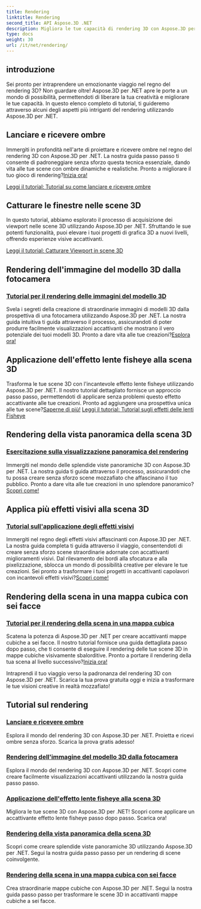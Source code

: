 ```yaml
---
title: Rendering
linktitle: Rendering
second_title: API Aspose.3D .NET
description: Migliora le tue capacità di rendering 3D con Aspose.3D per .NET! Proietta ombre, crea visualizzazioni accattivanti, applica effetti lente fisheye e altro ancora.
type: docs
weight: 30
url: /it/net/rendering/
---
```

## introduzione

Sei pronto per intraprendere un emozionante viaggio nel regno del rendering 3D? Non guardare oltre! Aspose.3D per .NET apre le porte a un mondo di possibilità, permettendoti di liberare la tua creatività e migliorare le tue capacità. In questo elenco completo di tutorial, ti guideremo attraverso alcuni degli aspetti più intriganti del rendering utilizzando Aspose.3D per .NET.

## Lanciare e ricevere ombre
 Immergiti in profondità nell'arte di proiettare e ricevere ombre nel regno del rendering 3D con Aspose.3D per .NET. La nostra guida passo passo ti consente di padroneggiare senza sforzo questa tecnica essenziale, dando vita alle tue scene con ombre dinamiche e realistiche. Pronto a migliorare il tuo gioco di rendering?[Inizia ora!](./cast-receive-shadows/)

[Leggi il tutorial: Tutorial su come lanciare e ricevere ombre](./cast-receive-shadows/)


## Catturare le finestre nelle scene 3D
In questo tutorial, abbiamo esplorato il processo di acquisizione dei viewport nelle scene 3D utilizzando Aspose.3D per .NET. Sfruttando le sue potenti funzionalità, puoi elevare i tuoi progetti di grafica 3D a nuovi livelli, offrendo esperienze visive accattivanti.

[Leggi il tutorial: Catturare Viewport in scene 3D](./capture-viewport/)


## Rendering dell'immagine del modello 3D dalla fotocamera
### [Tutorial per il rendering delle immagini del modello 3D](./render-3d-model-image/)
 Svela i segreti della creazione di straordinarie immagini di modelli 3D dalla prospettiva di una fotocamera utilizzando Aspose.3D per .NET. La nostra guida intuitiva ti guida attraverso il processo, assicurandoti di poter produrre facilmente visualizzazioni accattivanti che mostrano il vero potenziale dei tuoi modelli 3D. Pronto a dare vita alle tue creazioni?[Esplora ora!](./render-3d-model-image/)

## Applicazione dell'effetto lente fisheye alla scena 3D
Trasforma le tue scene 3D con l'incantevole effetto lente fisheye utilizzando Aspose.3D per .NET. Il nostro tutorial dettagliato fornisce un approccio passo passo, permettendoti di applicare senza problemi questo effetto accattivante alle tue creazioni. Pronto ad aggiungere una prospettiva unica alle tue scene?[Saperne di più!](./fisheye-lens-effect-3d-scene/)
[Leggi il tutorial: Tutorial sugli effetti delle lenti Fisheye](./fisheye-lens-effect-3d-scene/)

## Rendering della vista panoramica della scena 3D
### [Esercitazione sulla visualizzazione panoramica del rendering](./render-panorama-view/)
 Immergiti nel mondo delle splendide viste panoramiche 3D con Aspose.3D per .NET. La nostra guida ti guida attraverso il processo, assicurandoti che tu possa creare senza sforzo scene mozzafiato che affascinano il tuo pubblico. Pronto a dare vita alle tue creazioni in uno splendore panoramico?[Scopri come!](./render-panorama-view/)

## Applica più effetti visivi alla scena 3D
### [Tutorial sull'applicazione degli effetti visivi](./apply-visual-effects/)
Immergiti nel regno degli effetti visivi affascinanti con Aspose.3D per .NET. La nostra guida completa ti guida attraverso il viaggio, consentendoti di creare senza sforzo scene straordinarie adornate con accattivanti miglioramenti visivi. Dal rilevamento dei bordi alla sfocatura e alla pixelizzazione, sblocca un mondo di possibilità creative per elevare le tue creazioni. Sei pronto a trasformare i tuoi progetti in accattivanti capolavori con incantevoli effetti visivi?[Scopri come!](./apply-visual-effects/)

## Rendering della scena in una mappa cubica con sei facce
### [Tutorial per il rendering della scena in una mappa cubica](./render-scene-cubemap/)
 Scatena la potenza di Aspose.3D per .NET per creare accattivanti mappe cubiche a sei facce. Il nostro tutorial fornisce una guida dettagliata passo dopo passo, che ti consente di eseguire il rendering delle tue scene 3D in mappe cubiche visivamente sbalorditive. Pronto a portare il rendering della tua scena al livello successivo?[Inizia ora!](./render-scene-cubemap/)

Intraprendi il tuo viaggio verso la padronanza del rendering 3D con Aspose.3D per .NET. Scarica la tua prova gratuita oggi e inizia a trasformare le tue visioni creative in realtà mozzafiato!
## Tutorial sul rendering
### [Lanciare e ricevere ombre](./cast-receive-shadows/)
Esplora il mondo del rendering 3D con Aspose.3D per .NET. Proietta e ricevi ombre senza sforzo. Scarica la prova gratis adesso!
### [Rendering dell'immagine del modello 3D dalla fotocamera](./render-3d-model-image/)
Esplora il mondo del rendering 3D con Aspose.3D per .NET. Scopri come creare facilmente visualizzazioni accattivanti utilizzando la nostra guida passo passo.
### [Applicazione dell'effetto lente fisheye alla scena 3D](./fisheye-lens-effect-3d-scene/)
Migliora le tue scene 3D con Aspose.3D per .NET! Scopri come applicare un accattivante effetto lente fisheye passo dopo passo. Scarica ora!
### [Rendering della vista panoramica della scena 3D](./render-panorama-view/)
Scopri come creare splendide viste panoramiche 3D utilizzando Aspose.3D per .NET. Segui la nostra guida passo passo per un rendering di scene coinvolgente.
### [Rendering della scena in una mappa cubica con sei facce](./render-scene-cubemap/)
Crea straordinarie mappe cubiche con Aspose.3D per .NET. Segui la nostra guida passo passo per trasformare le scene 3D in accattivanti mappe cubiche a sei facce.